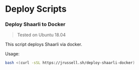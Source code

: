 # Deploy Scripts
### Deploy Shaarli to Docker
> Tested on Ubuntu 18.04

This script deploys Shaarli via docker.

Usage:
```bash
bash <(curl -sSL https://jrussell.sh/deploy-shaarli-docker)
```